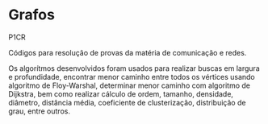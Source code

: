 # Grafos
P1CR

Códigos para resolução de provas da matéria de comunicação e redes.

Os algorítmos desenvolvidos foram usados para realizar buscas em largura e profundidade, encontrar menor caminho entre todos os vértices usando algoritmo de Floy-Warshal,
determinar menor caminho com algoritmo de Dijkstra, bem como realizar cálculo de ordem, tamanho, densidade, diâmetro, distância média, coeficiente de clusterização, distribuição
de grau, entre outros.
